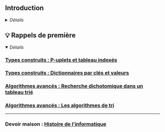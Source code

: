 ##  Introduction
<details>
  <summary><i>Détails</i></summary>
  
  >__« Dans la nouvelle économie, l’informatique n’est plus une connaissance optionnelle. C’est une compétence basique, comme la lecture, l’écriture et l’arithmétique. »__
  >
  >_Barack Obama, 2016_


  ##  📖 En classe de terminale
  ### Le programme Officiel
  >[Programme de l'enseignement de spécialité de NSI](https://cache.media.education.gouv.fr/file/SPE8_MENJ_25_7_2019/93/3/spe247_annexe_1158933.pdf)  
  >_Bulletin officiel de l'éducation nationale spécial n°8 du 25 juillet 2019_
  
  Cet enseignement s’appuie sur quatre concepts fondamentaux :
  - Les **données**, qui représentent sous une forme numérique unifiée des informations très diverses : textes, images, sons, mesures physiques, sommes d’argent, etc.
  - Les **algorithmes**, qui spécifient de façon abstraite et précise des traitements à effectuer sur les données à partir d’opérations élémentaires.
  -  Les **langages**, qui permettent de traduire les algorithmes abstraits en programmes textuels ou graphiques de façon à ce qu’ils soient exécutables par les machines.
  - Les **machines**, et leurs systèmes d’exploitation, qui permettent d’exécuter des programmes en enchaînant un grand nombre d’instructions simples, assurant la persistance des données par leur stockage, et de gérer les communications. On y inclut les objets connectés et les réseaux.  
  À ces concepts s’ajoute un élément transversal : les **interfaces** qui permettent la communication avec les humains, la collecte des données et la commande des systèmes.

  En classe de terminale, le programme de NSI est découpé en 5 chapitres
  - Les **structures de données** (piles, files, arbres, graphes)
  - Les **bases de données** (modèle relationnel, SGBD, SQL)
  - Les **architectures**, OS et réseaux (composants, processus, routage et sécurité réseau)
  - Les **langages** et la programmation (récursivité, mise au point, bugs, POO)
  - Les **algorithmes** (parcours, diviser pour régner, recherche textuelle)  

  Un chapitre **Histoire de l'informatique** s'ajoute à ceux-ci mais il sera traité de manière transversalle tout au long des cours de première et terminale.
  
  ### La répartition des cours 
  >🕦 _6 heures de cours répartis en 3 blocs de 2 heures_    

  La majorité des cours et TP se font sur machine, il n'y a pas de répartition standard de ces 6 heures entre les cours et les TPs, les cours contiendront des exercices de compréhension et peuvent s'étaler sur 1/2 séance (1h) ou plusieurs séances (2 x 2 heures) les TPs s'étalent souvent sur 2 séances (4h).  
  Pour bien préparer le baccalauréat dont les 3/4 de la note sont obtenus à l'écrit, nous effectuerons des exercices sur feuille sans l'accès aux machines (souvent piochés dans les annales des années précédentes).

  **📝 Les évaluations**  
  - Devoirs surveillés (QCM + exos)
  - Exos type bac
  - Devoirs maison
  - Bac blanc (écrit et pratique)
  - Activités en classe notées
  
  **✓ Les besoins**  
  - Une clé **USB** ou un drive pour sauvegarder vos cours et TP que vous aurez modifiés
  - Des **écouteurs** avec une prise Jack 3.5mm mâle pour pouvoir écouter des vidéos parfois intégrées au cours
  - Connaître ses accès à l'**ENT** et **Pronote**
  
  **⚠️ Les règles** 
  - Etre à l’heure : une tolérance de 5mn, au delà le cours n'est plus accessible
  - Poser son téléphone dans la PhoneBox à son arrivée en classe
  - Passer aux toilettes avant ou après le cours, pas de sortie pendant le cours
  - Respecter ses camarades et le professeur 
  - Respecter le matériel qui est notre outil de travail
  
  **🛠️ Les outils**  
  ![Python Github SQL Basthon Jupyter Pix](./0.0.outils1.png "Nos outils")  
  
  **Mais aussi...**  
  
  ![Cahier crayon gomme cerveau](./0.0.outils2.png "Mais à ne pas oublier")

  ---
  ## 🎓 Le baccalauréat  
  >[Définition  de  l'épreuve  terminale  de  l'enseignement  de  spécialité  « numérique  et  sciences informatiques » du baccalauréat général](https://eduscol.education.fr/document/52908/download#:~:text=L'%C3%A9preuve%20terminale%20obligatoire%20de,est%20donn%C3%A9e%20sur%2020%20points)  
  >_Site Eduscol_
  >
  >[Modification de certaines modalités de passation des épreuves terminales d’enseignements de spécialité](https://www.education.gouv.fr/bo/2023/Hebdo36/MENE2317750N)  
  >_Bulletin officiel de l'éducation nationale n°36 du 28 septembre 2023_

  ### 🖊️ Épreuve écrite  
  _sur 20 points - durée 3 h 30 - coeff 0.75_
  >[Programme d'examen des épreuves terminales des enseignements de spécialité](https://www.education.gouv.fr/bo/22/Hebdo36/MENE2227884N.htm)  
  >_Bulletin officiel de l'éducation nationale n°36 du 30 septembre 2022_

  Depuis la session 2023, l'épreuve consiste en trois exercices qui doivent tous être traités.  

  _Les annales des sujets précédents (2020, 2021, 2022) comportent tous 5 exercices dont seulement 3 devaient être traités. Ce n'est plus le cas depuis la session 2023 où la totalité du sujet doit être traité_

  ### 💻 Épreuve pratique  
  _sur 20 points - durée 1 h - coeff 0.25_  
  >[Partie pratique de l’épreuve de l’enseignement de NSI à compter de la session 2024](https://www.education.gouv.fr/bo/2024/Hebdo8/MENE2330918N)  
  >_Bulletin officiel de l'éducation nationale n°8 du 22 février 2024_

  La partie pratique consiste en la résolution de deux exercices sur ordinateur.
  Le candidat est évalué sur la base d’un dialogue avec un professeur-examinateur. Un examinateur évalue au maximum quatre élèves. L’examinateur ne peut pas évaluer un élève qu’il a eu en classe durant l’année en cours.  
  
  **Premier exercice** : Le premier exercice consiste à programmer un algorithme figurant explicitement au programme, ne présentant pas de difficulté particulière, dont on fournit une spécification. Il s’agit donc de restituer un algorithme rencontré et travaillé à plusieurs reprises en cours de formation. Le sujet peut proposer un jeu de test avec les réponses attendues pour permettre au candidat de vérifier son travail.  
  
  **Deuxième exercice** : Pour le second exercice, un programme est fourni au candidat. Cet exercice ne demande pas l’écriture complète d’un programme, mais permet de valider des compétences de programmation suivant des modalités variées : le candidat doit, par exemple, compléter un programme « à trous » afin de répondre à une spécification donnée, ou encore compléter un programme pour le documenter, ou encore compléter un programme en ajoutant des assertions, etc.  
  
  **Banque d'exercices** : Les exercices des épreuves pratiques jusqu'à 2023 sont disponibles sur le site [Eduscol](https://eduscol.education.fr/2661/banque-des-epreuves-pratiques-de-specialite-nsi)  

  ### A noter 
  - _Les deux épreuves n'auront pas lieu le même jour._  
  - _Les notes de l'épreuve de terminale compteront pour le baccalauréat avec le coefficient 16 sur 60._   
  - _La note sur 20 au baccalauréat en NSI est constituée de 15 points d'épreuve écrite et de 5 points d'épreuve pratique._  

  ![Répartition de la note finale](https://www.education.gouv.fr/sites/default/files/styles/embed_image/public/2021-10/r-partition-de-la-note-finale-gt-octobre-95074.jpg "Répartition de la note finale")  


  ---
  ## 💻 Notre environnement de travail

  ### Jupyter Notebook
  Tous les cours et TP de cette année seront disponibles en ligne sur __Github__ à l'adresse https://github.com/abrugiere/tnsi sous forme de __Notebooks Jupyter__.  
  Jupyter Notebook est un environnement de programmation interactif permettant de créer des document intitulés "notebooks". Il s'agit de documents se présentant sous la forme d'une succession de cellules qui peuvent contenir du code __Python__, du __texte brut__, des formules mathématiques, des graphiques ou encore du texte mis en forme grâce au langage __markdown__. Les notebooks possèdent généralement l'extension `.ipynb`.

  ### Basthon
  Pour utiliser les notebooks Jupyter il faut généralement installer le logiciel sur son ordinateur, cependant il existe un outil en ligne appelé __Basthon__ (Basthon est l'acronyme de "**b**ac **à** **s**able pour py**thon**", c'est une allusion à la lutte que peut parfois représenter l'apprentissage de la programmation) qui nous permettra d'utiliser les notebooks sans rien installer et quelque soit notre plateforme (PC, mac, Linux, tablette...) 

  L'accès au site se fait à l'adresse [https://basthon.fr](https://basthon.fr) en choisissant le mode _Notebook_ (un mode _Console_ existe aussi à la manière de l'environnement _IDLE_ également disponible au lycée)

  En cas de panne du site Basthon, **Jupyter** propose un éditeur en ligne de Notebooks à l'adresse [https://jupyter.org/try-jupyter/lab](https://jupyter.org/try-jupyter/lab) le notebook peut être ouvert en utilisant le bouton _"Upload files"_ pour charger votre fichier.

  ### Le markdown
  Comme le HTML, le markdown est un langage qui permet de mettre en forme du texte en utilisant des __balises__. Pour se familiariser avec ces outils, voici un premier TP :  

  ### [Notebooks Jupyter, Basthon, Le Markdown](https://notebook.basthon.fr/?from=https://raw.githubusercontent.com/abrugiere/tnsi/main/_ressources/0.0_markdown.ipynb)  
  _(CTRL+Clic ou Clic Droit et "Ouvrir le lien dans un nouvel onglet")_

---
</details>




## 💡 Rappels de première
<details open>
  <summary><i>Détails</i></summary> 
    
  ### [Types construits : P-uplets et tableau indexés](https://notebook.basthon.fr/?from=https://raw.githubusercontent.com/abrugiere/tnsi/main/_ressources/0.1_tuples_listes.ipynb)
  ### [Types construits : Dictionnaires par clés et valeurs](https://notebook.basthon.fr/?from=https://raw.githubusercontent.com/abrugiere/tnsi/main/_ressources/0.2_dico.ipynb)
  ### [Algorithmes avancés : Recherche dichotomique dans un tableau trié](https://notebook.basthon.fr/?from=https://raw.githubusercontent.com/abrugiere/tnsi/main/_ressources/0.3_dichotomie.ipynb) 
  ### [Algorithmes avancés : Les algorithmes de tri](https://notebook.basthon.fr/?from=https://raw.githubusercontent.com/abrugiere/tnsi/main/_ressources/0.4_tris.ipynb) 

---

  ### Devoir maison : [Histoire de l’informatique](https://notebook.basthon.fr/?from=https://raw.githubusercontent.com/abrugiere/tnsi/main/_ressources/0.5_histoire.ipynb)  

</details>







